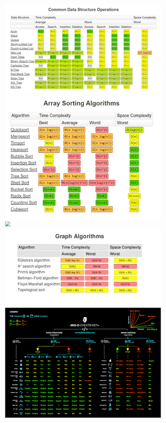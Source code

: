 <img src="common_datastructure_TC.JPG">
<img src="sorting_algo.JPG">
<img src="searching_algos.jiff">
<img src="graph_algo.JPG">
<img src="big-o-cheat-sheet-poster.png">
